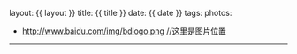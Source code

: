 layout: {{ layout }}
title: {{ title }}
date: {{ date }}
tags:
photos:
- http://www.baidu.com/img/bdlogo.png //这里是图片位置
---
